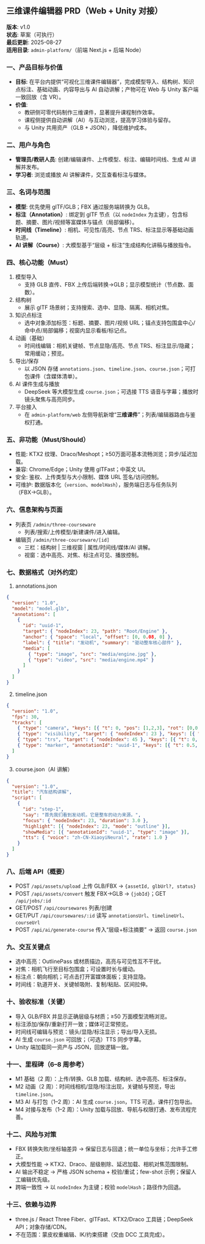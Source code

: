## 三维课件编辑器 PRD（Web + Unity 对接）

**版本**: v1.0  
**状态**: 草案（可执行）  
**最后更新**: 2025-08-27  
**适用目录**: `admin-platform/`（前端 Next.js + 后端 Node）

### 一、产品目标与价值
- **目标**: 在平台内提供“可视化三维课件编辑器”，完成模型导入、结构树、知识点标注、基础动画、内容导出与 AI 自动讲解；产物可在 Web 与 Unity 客户端一致回放（含 VR）。
- **价值**:
  - 教研侧可零代码制作三维课件，显著提升课程制作效率。
  - 课程侧提供自动讲解（AI）与互动浏览，提高学习体验与留存。
  - 与 Unity 共用资产（GLB + JSON），降低维护成本。

### 二、用户与角色
- **管理员/教研人员**: 创建/编辑课件、上传模型、标注、编辑时间线、生成 AI 讲解并发布。
- **学习者**: 浏览或播放 AI 讲解课件，交互查看标注与媒体。

### 三、名词与范围
- **模型**: 优先使用 glTF/GLB；FBX 通过服务端转换为 GLB。
- **标注（Annotation）**: 绑定到 glTF 节点（以 `nodeIndex` 为主键），包含标题、摘要、图片/视频等富媒体与锚点（局部偏移）。
- **时间线（Timeline）**: 相机、可见性/高亮、节点 TRS、标注显示等基础动画轨道。
- **AI 讲解（Course）**: 大模型基于“层级 + 标注”生成结构化讲稿与播放指令。

### 四、核心功能（Must）
1) 模型导入
   - 支持 GLB 直传、FBX 上传后端转换→GLB；显示模型统计（节点数、面数）。
2) 结构树
   - 展示 glTF 场景树；支持搜索、选中、显隐、隔离、相机对焦。
3) 知识点标注
   - 选中对象添加标签：标题、摘要、图片/视频 URL；锚点支持包围盒中心/命中点/局部偏移；视窗内显示看板/标记点。
4) 动画（基础）
   - 时间线编辑：相机关键帧、节点显隐/高亮、节点 TRS、标注显示/隐藏；常用缓动；预览。
5) 导出/保存
   - 以 JSON 存储 `annotations.json`、`timeline.json`、`course.json`；可打包课件（含媒体清单）。
6) AI 课件生成与播放
   - DeepSeek 等大模型生成 `course.json`；可选接 TTS 语音与字幕；播放时镜头聚焦与高亮同步。
7) 平台接入
   - 在 `admin-platform/web` 左侧导航新增“**三维课件**”；列表/编辑器路由与鉴权打通。

### 五、非功能（Must/Should）
- 性能: KTX2 纹理、Draco/Meshopt；≥50万面可基本流畅浏览；异步/延迟加载。
- 兼容: Chrome/Edge；Unity 使用 glTFast；中英文 UI。
- 安全: 鉴权、上传类型与大小限制、媒体 URL 签名/访问控制。
- 可维护: 数据版本化（`version`、`modelHash`），服务端日志与任务队列（FBX→GLB）。

### 六、信息架构与页面
- 列表页 `/admin/three-courseware`
  - 列表/搜索/上传模型/新建课件/进入编辑。
- 编辑页 `/admin/three-courseware/[id]`
  - 三栏：结构树 | 三维视窗 | 属性/时间线/媒体/AI 讲解。
  - 视窗：选中高亮、对焦、标注点可见、播放控制。

### 七、数据格式（对外约定）
1) annotations.json
```json
{
  "version": "1.0",
  "model": "model.glb",
  "annotations": [
    {
      "id": "uuid-1",
      "target": { "nodeIndex": 23, "path": "Root/Engine" },
      "anchor": { "space": "local", "offset": [0, 0.08, 0] },
      "label": { "title": "发动机", "summary": "驱动整车核心部件" },
      "media": [
        { "type": "image", "src": "media/engine.jpg" },
        { "type": "video", "src": "media/engine.mp4" }
      ]
    }
  ]
}
```

2) timeline.json
```json
{
  "version": "1.0",
  "fps": 30,
  "tracks": [
    { "type": "camera", "keys": [{ "t": 0, "pos": [1,2,3], "rot": [0,0,0,1], "ease": "easeInOut" }] },
    { "type": "visibility", "target": { "nodeIndex": 23 }, "keys": [{ "t": 0, "value": true }, { "t": 2.0, "value": false }] },
    { "type": "trs", "target": { "nodeIndex": 45 }, "keys": [{ "t": 0, "pos": [0,0,0] }, { "t": 1.5, "pos": [0,0.1,0] }] },
    { "type": "marker", "annotationId": "uuid-1", "keys": [{ "t": 0.5, "value": "show" }, { "t": 3.0, "value": "hide" }] }
  ]
}
```

3) course.json（AI 讲解）
```json
{
  "version": "1.0",
  "title": "汽车结构讲解",
  "script": [
    {
      "id": "step-1",
      "say": "首先我们看到发动机，它是整车的动力来源。",
      "focus": { "nodeIndex": 23, "duration": 3.0 },
      "highlight": [{ "nodeIndex": 23, "mode": "outline" }],
      "showMedia": [{ "annotationId": "uuid-1", "type": "image" }],
      "tts": { "voice": "zh-CN-XiaoyiNeural", "rate": 1.0 }
    }
  ]
}
```

### 八、后端 API（概要）
- POST `/api/assets/upload`  上传 GLB/FBX → `{assetId, glbUrl?, status}`
- POST `/api/assets/convert`  触发 FBX→GLB → `{jobId}`；GET `/api/jobs/:id`
- GET/POST `/api/coursewares`  列表/创建
- GET/PUT `/api/coursewares/:id`  读写 `annotationsUrl`、`timelineUrl`、`courseUrl`
- POST `/api/ai/generate-course`  传入“层级+标注摘要” → 返回 `course.json`

### 九、交互关键点
- 选中高亮：OutlinePass 或材质描边，高亮与可见性互不干扰。
- 对焦：相机飞行至目标包围盒；可设置时长与缓动。
- 标注点：朝向相机；可点击打开富媒体面板；支持显隐。
- 时间线：轨道开关、关键帧吸附、复制/粘贴、区间拉伸。

### 十、验收标准（关键）
- 导入 GLB/FBX 并显示正确层级与材质；≥50 万面模型流畅浏览。
- 标注添加/保存/重新打开一致；媒体可正常预览。
- 时间线可编辑与预览：镜头/显隐/标注显示；导出/导入无损。
- AI 生成 `course.json` 可回放；（可选）TTS 同步字幕。
- Unity 端加载同一资产与 JSON，回放逻辑一致。

### 十一、里程碑（6–8 周参考）
- M1 基础（2 周）：上传/转换、GLB 加载、结构树、选中高亮、标注保存。
- M2 动画（2 周）：时间线相机/显隐/标注出现，关键帧与预览，导出 `timeline.json`。
- M3 AI 与打包（1–2 周）：AI 生成 `course.json`，TTS 可选，课件打包导出。
- M4 对接与发布（1–2 周）：Unity 加载与回放、导航与权限打通、发布流程完善。

### 十二、风险与对策
- FBX 转换失败/坐标轴差异 → 保留日志与回退；统一单位与坐标；允许手工修正。
- 大模型性能 → KTX2、Draco、层级剔除、延迟加载、相机对焦范围限制。
- AI 输出不稳定 → 严格 JSON schema + 校验/重试；few-shot 示例；保留人工编辑优先级。
- 跨端一致性 → 以 `nodeIndex` 为主键；校验 `modelHash`；路径作为回退。

### 十三、依赖与边界
- three.js / React Three Fiber、glTFast、KTX2/Draco 工具链；DeepSeek API；对象存储/CDN。
- 不在范围：蒙皮权重编辑、IK/约束搭建（交由 DCC 工具完成）。


